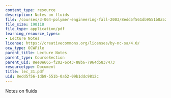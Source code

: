 ```yaml
---
content_type: resource
description: Notes on fluids
file: /courses/3-064-polymer-engineering-fall-2003/8edd5f561db9551b0a5209b1ddc9812c_lec_31.pdf
file_size: 190118
file_type: application/pdf
learning_resource_types:
- Lecture Notes
license: https://creativecommons.org/licenses/by-nc-sa/4.0/
ocw_type: OCWFile
parent_title: Lecture Notes
parent_type: CourseSection
parent_uid: 8ee0e665-f202-6c43-88b6-7964d5837473
resourcetype: Document
title: lec_31.pdf
uid: 8edd5f56-1db9-551b-0a52-09b1ddc9812c
---
```

Notes on fluids